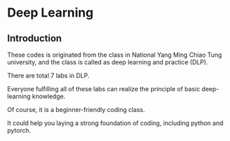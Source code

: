 # Deep Learning
## Introduction

These codes is originated from the class in National Yang Ming Chiao Tung university, and the class is called as deep learning and practice (DLP).

There are total 7 labs in DLP.

Everyone fulfilling all of these labs can realize the principle of basic deep-learning knowledge.

Of course, it is a beginner-friendly coding class. 

It could help you laying a strong foundation of coding, including python and pytorch.
